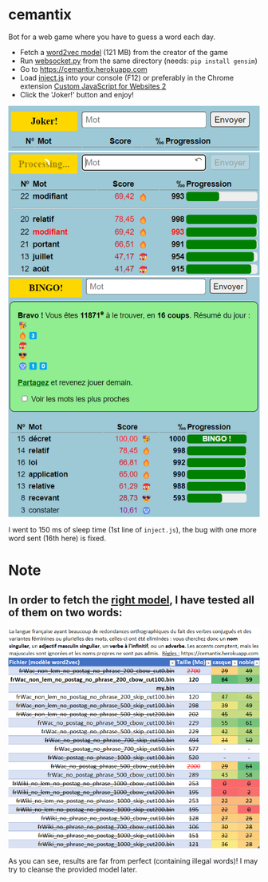 # cemantix
Bot for a web game where you have to guess a word each day.

* Fetch a [word2vec model](https://embeddings.net/embeddings/frWac_non_lem_no_postag_no_phrase_200_cbow_cut100.bin "word2vec model") (121 MB) from the creator of the game
* Run [websocket.py](websocket.py?raw=true "websocket.py") from the same directory (needs: `pip install gensim`)
* Go to https://cemantix.herokuapp.com
* Load [inject.js](inject.js?raw=true "inject.js") into your console (F12) or preferably in the Chrome extension [Custom JavaScript for Websites 2](https://chrome.google.com/webstore/detail/custom-javascript-for-web/ddbjnfjiigjmcpcpkmhogomapikjbjdk "Custom JavaScript for Websites 2")
* Click the 'Joker!' button and enjoy!

![Joker button](images/joker_btn.png?raw=true "Joker button")
![Joker running](images/joker_processing.png?raw=true "Joker running")
![Run example](images/run.png?raw=true "Run example")

I went to 150 ms of sleep time (1st line of `inject.js`), the bug with one more word sent (16th here) is fixed.

# Note
In order to fetch the [right model](https://fauconnier.github.io/#data "right model"), I have tested all of them on two words:
---
![Model Benchmarking](images/model_benchmark.png?raw=true "Model Benchmarking")

As you can see, results are far from perfect (containing illegal words)!
I may try to cleanse the provided model later.
